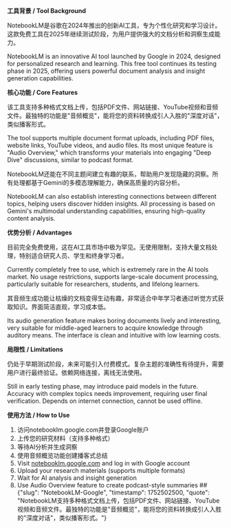 **工具背景 / Tool Background**

NotebookLM是谷歌在2024年推出的创新AI工具，专为个性化研究和学习设计。这款免费工具在2025年继续测试阶段，为用户提供强大的文档分析和洞察生成能力。

NotebookLM is an innovative AI tool launched by Google in 2024, designed for personalized research and learning. This free tool continues its testing phase in 2025, offering users powerful document analysis and insight generation capabilities.

**核心功能 / Core Features**

该工具支持多种格式文档上传，包括PDF文件、网站链接、YouTube视频和音频文件。最独特的功能是"音频概览"，能将您的资料转换成引人入胜的"深度对话"，类似播客形式。

The tool supports multiple document format uploads, including PDF files, website links, YouTube videos, and audio files. Its most unique feature is "Audio Overview," which transforms your materials into engaging "Deep Dive" discussions, similar to podcast format.

NotebookLM还能在不同主题间建立有趣的联系，帮助用户发现隐藏的洞察。所有处理都基于Gemini的多模态理解能力，确保高质量的内容分析。

NotebookLM can also establish interesting connections between different topics, helping users discover hidden insights. All processing is based on Gemini's multimodal understanding capabilities, ensuring high-quality content analysis.

**优势分析 / Advantages**

目前完全免费使用，这在AI工具市场中极为罕见。无使用限制，支持大量文档处理，特别适合研究人员、学生和终身学习者。

Currently completely free to use, which is extremely rare in the AI tools market. No usage restrictions, supports large-scale document processing, particularly suitable for researchers, students, and lifelong learners.

其音频生成功能让枯燥的文档变得生动有趣，非常适合中年学习者通过听觉方式获取知识。界面简洁直观，学习成本低。

Its audio generation feature makes boring documents lively and interesting, very suitable for middle-aged learners to acquire knowledge through auditory means. The interface is clean and intuitive with low learning costs.

**局限性 / Limitations**

仍处于早期测试阶段，未来可能引入付费模式。复杂主题的准确性有待提升，需要用户进行最终验证。依赖网络连接，离线无法使用。

Still in early testing phase, may introduce paid models in the future. Accuracy with complex topics needs improvement, requiring user final verification. Depends on internet connection, cannot be used offline.

**使用方法 / How to Use**

1. 访问notebooklm.google.com并登录Google账户
2. 上传您的研究材料（支持多种格式）
3. 等待AI分析并生成洞察
4. 使用音频概览功能创建播客式总结
5. Visit [notebooklm.google.com](http://notebooklm.google.com/) and log in with Google account
6. Upload your research materials (supports multiple formats)
7. Wait for AI analysis and insight generation
8. Use Audio Overview feature to create podcast-style summaries
##{"slug": "NotebookLM-Google", "timestamp": 1752502500, "quote": "NotebookLM支持多种格式文档上传，包括PDF文件、网站链接、YouTube视频和音频文件。最独特的功能是"音频概览"，能将您的资料转换成引人入胜的"深度对话"，类似播客形式。"}